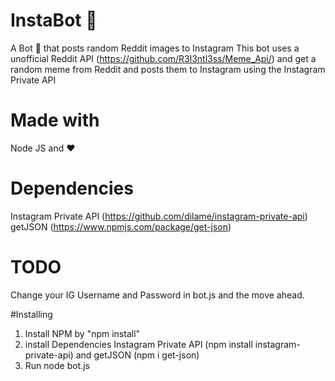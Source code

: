 # InstaBot 🤖
A Bot 🤖 that posts random Reddit images to Instagram 
This bot uses a unofficial Reddit API (https://github.com/R3l3ntl3ss/Meme_Api/) and get a random meme from Reddit and posts them to Instagram using the Instagram Private API

# Made with
Node JS and ❤️

# Dependencies
Instagram Private API (https://github.com/dilame/instagram-private-api)
getJSON (https://www.npmjs.com/package/get-json)

# TODO
Change your IG Username and Password in bot.js and the move ahead.

#Installing
1. Install NPM by "npm install"
2. install Dependencies Instagram Private API (npm install instagram-private-api) and getJSON (npm i get-json)
3. Run node bot.js
